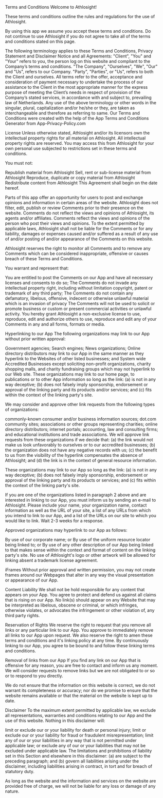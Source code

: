 Terms and Conditions
Welcome to Athlosight!

These terms and conditions outline the rules and regulations for the use of Athlosight.

By using this app we assume you accept these terms and conditions. Do not continue to use Athlosight if you do not agree to take all of the terms and conditions stated on this page.

The following terminology applies to these Terms and Conditions, Privacy Statement and Disclaimer Notice and all Agreements: "Client", "You" and "Your" refers to you, the person log on this website and compliant to the Company’s terms and conditions. "The Company", "Ourselves", "We", "Our" and "Us", refers to our Company. "Party", "Parties", or "Us", refers to both the Client and ourselves. All terms refer to the offer, acceptance and consideration of payment necessary to undertake the process of our assistance to the Client in the most appropriate manner for the express purpose of meeting the Client’s needs in respect of provision of the Company’s stated services, in accordance with and subject to, prevailing law of Netherlands. Any use of the above terminology or other words in the singular, plural, capitalization and/or he/she or they, are taken as interchangeable and therefore as referring to same. Our Terms and Conditions were created with the help of the App Terms and Conditions Generator from App-Privacy-Policy.com

License
Unless otherwise stated, Athlosight and/or its licensors own the intellectual property rights for all material on Athlosight. All intellectual property rights are reserved. You may access this from Athlosight for your own personal use subjected to restrictions set in these terms and conditions.

You must not:

Republish material from Athlosight
Sell, rent or sub-license material from Athlosight
Reproduce, duplicate or copy material from Athlosight
Redistribute content from Athlosight
This Agreement shall begin on the date hereof.

Parts of this app offer an opportunity for users to post and exchange opinions and information in certain areas of the website. Athlosight does not filter, edit, publish or review Comments prior to their presence on the website. Comments do not reflect the views and opinions of Athlosight, its agents and/or affiliates. Comments reflect the views and opinions of the person who post their views and opinions. To the extent permitted by applicable laws, Athlosight shall not be liable for the Comments or for any liability, damages or expenses caused and/or suffered as a result of any use of and/or posting of and/or appearance of the Comments on this website.

Athlosight reserves the right to monitor all Comments and to remove any Comments which can be considered inappropriate, offensive or causes breach of these Terms and Conditions.

You warrant and represent that:

You are entitled to post the Comments on our App and have all necessary licenses and consents to do so;
The Comments do not invade any intellectual property right, including without limitation copyright, patent or trademark of any third party;
The Comments do not contain any defamatory, libelous, offensive, indecent or otherwise unlawful material which is an invasion of privacy
The Comments will not be used to solicit or promote business or custom or present commercial activities or unlawful activity.
You hereby grant Athlosight a non-exclusive license to use, reproduce, edit and authorize others to use, reproduce and edit any of your Comments in any and all forms, formats or media.

Hyperlinking to our App
The following organizations may link to our App without prior written approval:

Government agencies;
Search engines;
News organizations;
Online directory distributors may link to our App in the same manner as they hyperlink to the Websites of other listed businesses; and
System wide Accredited Businesses except soliciting non-profit organizations, charity shopping malls, and charity fundraising groups which may not hyperlink to our Web site.
These organizations may link to our home page, to publications or to other App information so long as the link: (a) is not in any way deceptive; (b) does not falsely imply sponsorship, endorsement or approval of the linking party and its products and/or services; and (c) fits within the context of the linking party's site.

We may consider and approve other link requests from the following types of organizations:

commonly-known consumer and/or business information sources;
dot.com community sites;
associations or other groups representing charities;
online directory distributors;
internet portals;
accounting, law and consulting firms; and
educational institutions and trade associations.
We will approve link requests from these organizations if we decide that: (a) the link would not make us look unfavorably to ourselves or to our accredited businesses; (b) the organization does not have any negative records with us; (c) the benefit to us from the visibility of the hyperlink compensates the absence of Athlosight; and (d) the link is in the context of general resource information.

These organizations may link to our App so long as the link: (a) is not in any way deceptive; (b) does not falsely imply sponsorship, endorsement or approval of the linking party and its products or services; and (c) fits within the context of the linking party's site.

If you are one of the organizations listed in paragraph 2 above and are interested in linking to our App, you must inform us by sending an e-mail to Athlosight. Please include your name, your organization name, contact information as well as the URL of your site, a list of any URLs from which you intend to link to our App, and a list of the URLs on our site to which you would like to link. Wait 2-3 weeks for a response.

Approved organizations may hyperlink to our App as follows:

By use of our corporate name; or
By use of the uniform resource locator being linked to; or
By use of any other description of our App being linked to that makes sense within the context and format of content on the linking party's site.
No use of Athlosight's logo or other artwork will be allowed for linking absent a trademark license agreement.

iFrames
Without prior approval and written permission, you may not create frames around our Webpages that alter in any way the visual presentation or appearance of our App.

Content Liability
We shall not be hold responsible for any content that appears on your App. You agree to protect and defend us against all claims that is rising on our App. No link(s) should appear on any Website that may be interpreted as libelous, obscene or criminal, or which infringes, otherwise violates, or advocates the infringement or other violation of, any third party rights.

Reservation of Rights
We reserve the right to request that you remove all links or any particular link to our App. You approve to immediately remove all links to our App upon request. We also reserve the right to amen these terms and conditions and it's linking policy at any time. By continuously linking to our App, you agree to be bound to and follow these linking terms and conditions.

Removal of links from our App
If you find any link on our App that is offensive for any reason, you are free to contact and inform us any moment. We will consider requests to remove links but we are not obligated to or so or to respond to you directly.

We do not ensure that the information on this website is correct, we do not warrant its completeness or accuracy; nor do we promise to ensure that the website remains available or that the material on the website is kept up to date.

Disclaimer
To the maximum extent permitted by applicable law, we exclude all representations, warranties and conditions relating to our App and the use of this website. Nothing in this disclaimer will:

limit or exclude our or your liability for death or personal injury;
limit or exclude our or your liability for fraud or fraudulent misrepresentation;
limit any of our or your liabilities in any way that is not permitted under applicable law; or
exclude any of our or your liabilities that may not be excluded under applicable law.
The limitations and prohibitions of liability set in this Section and elsewhere in this disclaimer: (a) are subject to the preceding paragraph; and (b) govern all liabilities arising under the disclaimer, including liabilities arising in contract, in tort and for breach of statutory duty.

As long as the website and the information and services on the website are provided free of charge, we will not be liable for any loss or damage of any nature.

